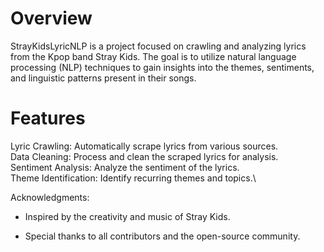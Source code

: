 # Overview

StrayKidsLyricNLP is a project focused on crawling and analyzing lyrics from the Kpop band Stray Kids. The goal is to utilize natural language processing (NLP) techniques to gain insights into the themes, sentiments, and linguistic patterns present in their songs.

# Features
Lyric Crawling: Automatically scrape lyrics from various sources.\
Data Cleaning: Process and clean the scraped lyrics for analysis.\
Sentiment Analysis: Analyze the sentiment of the lyrics.\
Theme Identification: Identify recurring themes and topics.\

Acknowledgments:

- Inspired by the creativity and music of Stray Kids.

- Special thanks to all contributors and the open-source community.
